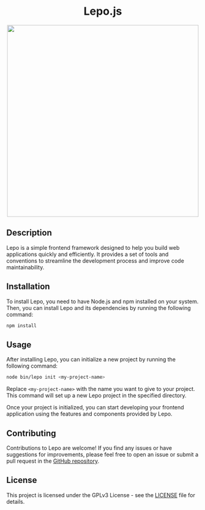 <div align="center">
   <h1>Lepo.js</h1>
   <img width="500" height="500" src="https://github.com/moataz2002/Lepo.js/raw/master/templates/project_template/Logo.png" >
</div>

## Description

Lepo is a simple frontend framework designed to help you build web applications quickly and efficiently. It provides a set of tools and conventions to streamline the development process and improve code maintainability.



## Installation

To install Lepo, you need to have Node.js and npm installed on your system. Then, you can install Lepo and its dependencies by running the following command:

```bash
npm install 
```

## Usage

After installing Lepo, you can initialize a new project by running the following command:

```bash
node bin/lepo init <my-project-name>
```

Replace `<my-project-name>` with the name you want to give to your project. This command will set up a new Lepo project in the specified directory.

Once your project is initialized, you can start developing your frontend application using the features and components provided by Lepo.

## Contributing

Contributions to Lepo are welcome! If you find any issues or have suggestions for improvements, please feel free to open an issue or submit a pull request in the [GitHub repository](https://github.com/your/repository).

## License

This project is licensed under the GPLv3 License - see the [LICENSE](https://www.gnu.org/licenses/gpl-3.0.en.html) file for details.
